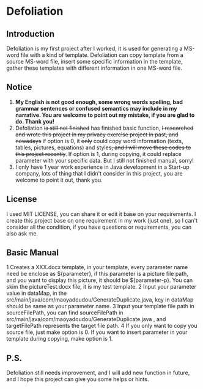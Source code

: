 # Defoliation
## Introduction
Defoliation is my first project after I worked, it is used for generating a MS-word file with a kind of template. 
Defoliation can copy template from a source MS-word file, insert some specific information in the template, gather 
these templates with different information in one MS-word file. 
## Notice
1. **My English is not good enough, some wrong words spelling, bad grammar sentences or confused semantics may include 
   in my narrative. You are welcome to point out my mistake, if you are glad to do. Thank you!** 
2. Defoliation ~~is still not finished~~ has finished basic function, ~~I researched and wrote this project in my privacy 
   exercise project in past, and nowadays~~ if option is 0, it ~~only~~ could copy word information (texts, tables, 
   pictures, equations) and styles~~, and I will move these codes to this project recently~~. If option is 1, during 
   copying, it could replace parameter with your specific data. But I still not finished manual, sorry!
3. I only have 1 year work experience in Java development in a Start-up company, lots of thing that I didn't consider 
   in this project, you are welcome to point it out, thank you.
## License
I used MIT LICENSE, you can share it or edit it base on your requirements. I create this project base on one 
requirement in my work (just one), so I can't consider all the condition, if you have questions or requirements, you 
can also ask me. 
## Basic Manual
1 Creates a XXX.docx template, in your template, every parameter name need be enclose as ${parameter}, if this 
parameter is a picture file path, and you want to display this picture, it should be ${parameter-p}. You can 
skim the pictureTest.docx file, it is my test template.
2 Input your parameter value in dataMap, in the src/main/java/com/maoyadoudou/GenerateDuplicate.java, key in dataMap 
should be same as your parameter name.
3 Input your template file path in sourceFilePath, you can find sourceFilePath 
in src/main/java/com/maoyadoudou/GenerateDuplicate.java , and targetFilePath represents the target file path.
4 If you only want to copy you source file, just make option is 0. If you want to insert parameter in your template 
during copying, make option is 1.
## P.S.
Defoliation still needs improvement, and I will add new function in future, and I hope this project can give you some 
helps or hints.